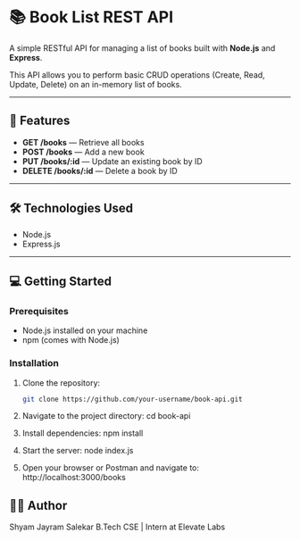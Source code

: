 # 📚 Book List REST API

A simple RESTful API for managing a list of books built with **Node.js** and **Express**.

This API allows you to perform basic CRUD operations (Create, Read, Update, Delete) on an in-memory list of books.

---

## 🚀 Features

- **GET /books** — Retrieve all books  
- **POST /books** — Add a new book  
- **PUT /books/:id** — Update an existing book by ID  
- **DELETE /books/:id** — Delete a book by ID  

---

## 🛠️ Technologies Used

- Node.js  
- Express.js

---

## 💻 Getting Started

### Prerequisites

- Node.js installed on your machine
- npm (comes with Node.js)

### Installation

1. Clone the repository:
   ```bash
   git clone https://github.com/your-username/book-api.git

2. Navigate to the project directory:
    cd book-api

3. Install dependencies:
    npm install

4. Start the server:
    node index.js

5. Open your browser or Postman and navigate to:
    http://localhost:3000/books
    

## 🙋‍♂️ Author
Shyam Jayram Salekar
B.Tech CSE | Intern at Elevate Labs
